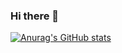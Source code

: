 ### Hi there 👋
[![Anurag's GitHub stats](https://github-readme-stats.vercel.app/api?username=IMHOSUNG)](https://github.com/anuraghazra/github-readme-stats)
